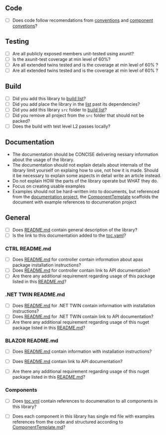 ## Code

- [ ] Does code follow recomendations from [conventions](../../docfx/articles/guidelines/Conventions.md) and [component convetions](../../docfx/articles/guidelines/components.md.md)?


## Testing

- [ ] Are all publicly exposed members unit-tested using axunit?
- [ ] Is the axunit-test coverage at min level of 60%?
- [ ] Are all extended twins tested and is the coverage at min level of 60% ?
- [ ] Are all extended twins tested and is the coverage at min level of 60% ?

## Build

- [ ] Did you add this library to [build list](../../cake/BuildContext.cs#Libraries)?
- [ ] Did you add place the library in the [list](../../cake/BuildContext.cs#Libraries) past its dependencies?
- [ ] Did you add this library `src` folder to  [build list](../../src/AXOpen-packable-only.proj)?
- [ ] Did you remove all project from the `src` folder that should not be packed? 
- [ ] Does the build with test level L2 passes locally? 

## Documentation

- The documentation should be CONCISE delivering nessary information about the usage of the library. 
- The documentation should not explain details about internals of the library limit yourself on explaing how to use, not how it is made. Should it be necessary to explain some aspects in detail write an article instead.
- Do not explain HOW the parts of the library operate but WHAT they do.
- Focus on creating usable examples
- Examples should not be hard-written into to documents, but referenced from the [documentation project](app), the [ComponentTemplate](docs/ComponentTemplate.md) scaffolds the document with example references to documenation project

## General
- [ ] Does [README.md](./docs/README.md) contain general description of the library?
- [ ] Is the link to this documentation added to the [toc.yaml](../../docfx/components/toc.yml)?

### CTRL README.md
- [ ] Does [README.md](./ctrl/README.md) for controller contain information about apax package installation instructions?
- [ ] Does [README.md](./ctrl/README.md) for controller contain link to API documentation?
- [ ] Are there any additional requirement regarding usage of this package listed in this [README.md](./ctrl/README.md)?

### .NET TWIN README.md
- [ ] Does [README.md](./src/AXOpen.Components.Ur.Robotics/README.md) for .NET TWIN contain information with installation instructions?
- [ ] Does [README.md](./src/AXOpen.Components.Ur.Robotics/README.md) for .NET TWIN contain link to API documentation?
- [ ] Are there any additional requirement regarding usage of this nuget package listed in this [README.md](./src/AXOpen.Components.Ur.Robotics/README.md)?

### BLAZOR README.md
- [ ] Does [README.md](./src/AXOpen.Components.Ur.Robotics.blazor/README.md) contain information with installation instructions?
- [ ] Does [README.md](./src/AXOpen.Components.Ur.Robotics.blazor/README.md) contain link to API documentation?
- [ ] Are there any additional requirement regarding usage of this nuget package listed in this [README.md](./src/AXOpen.Components.Ur.Robotics/README.md)?


### Components

- [ ] Does [toc.yml](./docs/toc.yml) contain references to documenation to all components in this library?
- [ ] Does each component in this library has single md file with examples references from the code and structured according to [ComponentTemplate.md](./docs/ComponentTemplate.md)?

